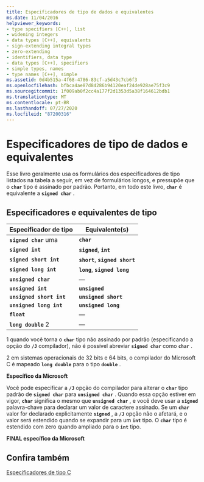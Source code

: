 ```yaml
---
title: Especificadores de tipo de dados e equivalentes
ms.date: 11/04/2016
helpviewer_keywords:
- type specifiers [C++], list
- widening integers
- data types [C++], equivalents
- sign-extending integral types
- zero-extending
- identifiers, data type
- data types [C++], specifiers
- simple types, names
- type names [C++], simple
ms.assetid: 0d4b515a-4f68-4786-83cf-a5d43c7cb6f3
ms.openlocfilehash: bfbca4ae87d84286b94120eaf24de928ae75f3c9
ms.sourcegitcommit: 1f009ab0f2cc4a177f2d1353d5a38f164612bdb1
ms.translationtype: MT
ms.contentlocale: pt-BR
ms.lasthandoff: 07/27/2020
ms.locfileid: "87200316"
---
```

# <a name="data-type-specifiers-and-equivalents"></a>Especificadores de tipo de dados e equivalentes

Esse livro geralmente usa os formulários dos especificadores de tipo listados na tabela a seguir, em vez de formulários longos, e pressupõe que o **`char`** tipo é assinado por padrão. Portanto, em todo este livro, **`char`** é equivalente a **`signed char`** .

## <a name="type-specifiers-and-equivalents"></a>Especificadores e equivalentes de tipo

|Especificador de tipo|Equivalente(s)|
|--------------------|---------------------|
|**`signed char`** uma|**`char`**|
|**`signed int`**|**`signed`**, **`int`**|
|**`signed short int`**|**`short`**, **`signed short`**|
|**`signed long int`**|**`long`**, **`signed long`**|
|**`unsigned char`**|—|
|**`unsigned int`**|**`unsigned`**|
|**`unsigned short int`**|**`unsigned short`**|
|**`unsigned long int`**|**`unsigned long`**|
|**`float`**|—|
|**`long double`** 2|—|

1 quando você torna o **`char`** tipo não assinado por padrão (especificando a opção do **`/J`** compilador), não é possível abreviar **`signed char`** como **`char`** .

2 em sistemas operacionais de 32 bits e 64 bits, o compilador do Microsoft C é mapeado **`long double`** para o tipo **`double`** .

**Específico da Microsoft**

Você pode especificar a **`/J`** opção do compilador para alterar o **`char`** tipo padrão de **`signed char`** para **`unsigned char`** . Quando essa opção estiver em vigor, **`char`** significa o mesmo que **`unsigned char`** , e você deve usar a **`signed`** palavra-chave para declarar um valor de caractere assinado. Se um **`char`** valor for declarado explicitamente **`signed`** , a **`/J`** opção não o afetará, e o valor será estendido quando se expandir para um **`int`** tipo. O **`char`** tipo é estendido com zero quando ampliado para o **`int`** tipo.

**FINAL específico da Microsoft**

## <a name="see-also"></a>Confira também

[Especificadores de tipo C](../c-language/c-type-specifiers.md)
